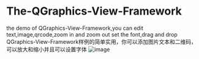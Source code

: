 # The-QGraphics-View-Framework
the demo of QGraphics-View-Framework,you can edit text,image,qrcode,zoom in and zoom out set the font,drag and drop
QGraphics-View-Framework样例的简单实用，你可以添加图片文本和二维码，可以放大和缩小并且可以设置字体
![image](https://github.com/zztierlie/image/hand.png)

